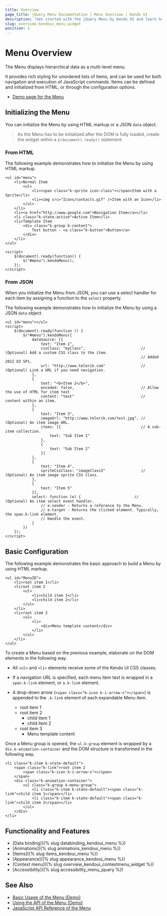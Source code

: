 ```yaml
---
title: Overview
page_title: jQuery Menu Documentation | Menu Overview | Kendo UI
description: "Get started with the jQuery Menu by Kendo UI and learn how to create, initialize, and enable the widget."
slug: overview_kendoui_menu_widget
position: 1
---
```


# Menu Overview

The Menu displays hierarchical data as a multi-level menu.

It provides rich styling for unordered lists of items, and can be used for both navigation and execution of JavaScript commands. Items can be defined and initialized from HTML, or through the configuration options.

* [Demo page for the Menu](http://demos.telerik.com/kendo-ui/menu/index)

## Initializing the Menu

You can initialize the Menu by using HTML markup or a JSON `data` object.

> As the Menu has to be initialized after the DOM is fully loaded, create the widget within a `$(document).ready()` statement.

### From HTML

The following example demonstrates how to initialize the Menu by using HTML markup.

    <ul id="menu">
        <li>Normal Item
            <ul>
                <li><span class="k-sprite icon-class"></span>Item with a Sprite</li>
                <li><img src="Icons/contacts.gif" />Item with an Icon</li>
            </ul>
        </li>
        <li><a href="http://www.google.com">Navigation Item</a></li>
        <li class="k-state-active">Active Item</li>
        <li>Template Item
            <div class="k-group k-content">
                Test button - <a class="k-button">Button</a>
            </div>
        </li>
    </ul>

    <script>
        $(document).ready(function() {
            $("#menu").kendoMenu();
        });
    </script>

### From JSON

When you initialize the Menu from JSON, you can use a select handler for each item by assigning a function to the `select` property.

The following example demonstrates how to initialize the Menu by using a JSON `data` object.

    <ul id="menu"></ul>
    <script>
        $(document).ready(function () {
            $("#menu").kendoMenu({
                dataSource: [{
                    text: "Item 1",
                    cssClass: "myClass",                         // (Optional) Add a custom CSS class to the item.
                                                                 // Added 2012 Q3 SP1.
                    url: "http://www.telerik.com"                // (Optional) Link a URL if you need navigation.
                },
                {
                    text: "<b>Item 2</b>",
                    encoded: false,                              // Allow the use of HTML for item text
                    content: "text"                              // content within an item.
                },
                {
                    text: "Item 3",
                    imageUrl: "http://www.telerik.com/test.jpg", // (Optional) An item image URL.
                    items: [{                                    // A sub-item collection.
                        text: "Sub Item 1"
                    },
                    {
                        text: "Sub Item 2"
                    }]
                },
                {
                    text: "Item 4",
                    spriteCssClass: "imageClass3"                // (Optional) An item image sprite CSS class.
                },
                {
                    text: "Item 5"
                }],
                select: function (e) {                        // (Optional) An item select event handler.
                    // e.sender - Returns a reference to the Menu.
                    // e.target - Returns the clicked element. Typically, the span.k-link element.
                    // Handle the event.
                }
            })
        });
    </script>

## Basic Configuration

The following example demonstrates the basic approach to build a Menu by using HTML markup.

    <ul id="MenuID">
        <li>root item 1</li>
        <liroot item 2
            <ul>
                <li>child item 1</li>
                <li>child item 2</li>
            </ul>
        </li>
        <li>root item 3
            <ul>
                <li>
                    <div>Menu template content</div>
                </li>
            </ul>
        </li>
    </ul>


To create a Menu based on the previous example, elaborate on the DOM elements in the following way.

* All `<ul>` and `<li>` elements receive some of the Kendo UI CSS classes.
* If a navigation URL is specified, each menu item text is wrapped in a `span.k-link` element, or `a.k-link` element.
* A drop-down arrow (`<span class="k-icon k-i-arrow-s"></span>`) is appended to the `.k-link` element of each expandable Menu item.

    <ul id="MenuID" class="k-widget k-menu">
        <li class="k-item k-state-default"><span class="k-link">root item 1</span></li>
        <li class="k-item k-state-default">
            <span class="k-link">root item 2
                <span class="k-icon k-i-arrow-s"></span>
            </span>
            <ul class="k-group k-menu-group">
                <li class="k-item k-state-default"><span class="k-link">child item 1</span></li>
                <li class="k-item k-state-default"><span class="k-link">child item 2</span></li>
            </ul>
        </li>
        <li class="k-item k-state-default">
            <span class="k-link">root item 3
                <span class="k-icon k-i-arrow-s"></span>
            </span>
            <ul class="k-group k-menu-group">
                <li class="k-item k-state-default">
                    <div>Menu template content</div>
                </li>
            </ul>
        </li>
    </ul>

Once a Menu group is opened, the `ul.k-group` element is wrapped by a `div.k-animation-container` and the DOM structure is transformed in the following way.

    <li class="k-item k-state-default">
        <span class="k-link">root item 2
            <span class="k-icon k-i-arrow-s"></span>
        </span>
        <div class="k-animation-container">
            <ul class="k-group k-menu-group">
                <li class="k-item k-state-default"><span class="k-link">child item 1</span></li>
                <li class="k-item k-state-default"><span class="k-link">child item 2</span></li>
            </ul>
        </div>
    </li>

## Functionality and Features

* [Data binding]({% slug databinding_kendoui_menu %})
* [Animations]({% slug animations_kendoui_menu %})
* [Items]({% slug items_kendoui_menu %})
* [Appearance]({% slug appearance_kendoui_menu %})
* [Context menu]({% slug overview_kendoui_contextmenu_widget %})
* [Accessibility]({% slug accessibility_menu_jquery %})

## See Also

* [Basic Usage of the Menu (Demo)](https://demos.telerik.com/kendo-ui/menu/index)
* [Using the API of the Menu (Demo)](https://demos.telerik.com/kendo-ui/menu/api)
* [JavaScript API Reference of the Menu](/api/javascript/ui/menu)
